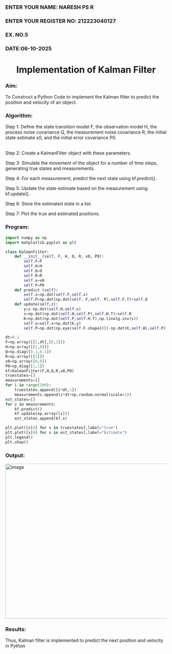 <H3>ENTER YOUR NAME: NARESH PS R</H3>
<H3>ENTER YOUR REGISTER NO: 212223040127</H3>
<H3>EX. NO.5</H3>
<H3>DATE:06-10-2025</H3>
<H1 ALIGN =CENTER> Implementation of Kalman Filter</H1>
<H3>Aim:</H3> To Construct a Python Code to implement the Kalman filter to predict the position and velocity of an object.
<H3>Algorithm:</H3>
Step 1: Define the state transition model F, the observation model H, the process noise covariance Q, the measurement noise covariance R, the initial state estimate x0, and the initial error covariance P0.<BR><BR>

Step 2:  Create a KalmanFilter object with these parameters.<BR>

Step 3: Simulate the movement of the object for a number of time steps, generating true states and measurements. <BR>

Step 4: For each measurement, predict the next state using kf.predict().<BR>

Step 5: Update the state estimate based on the measurement using kf.update().<BR>

Step 6: Store the estimated state in a list.<BR>

Step 7: Plot the true and estimated positions.<BR>

<H3>Program:</H3>

```python
import numpy as np
import matplotlib.pyplot as plt

class KalmanFi1ter:
    def __init__(self, F, H, Q, R, x0, P0):
        self.F=F
        self.H=H
        self.Q=Q
        self.R=R
        self.x=x0
        self.P=P0
    def predict (self):
        self.x=np.dot(self.F,self.x)
        self.P=np.dot(np.dot(self. F,self. P),self.F.T)+self.Q
    def update(self,z):
        y=z-np.dot(self.H,self.x)
        s=np.dot(np.dot(self.H,self.P),self.H.T)+self.R
        K=np.dot(np.dot(self.P,self.H.T),np.linalg.inv(s))
        self.x=self.x+np.dot(K,y)
        self.P=np.dot(np.eye(self.F.shape[0])-np.dot(K,self.H),self.P)

dt=0.1
F=np.array([[1,dt],[0,1]])
H=np.array([[1,0]])
Q=np.diag([0.1,0.1])
R=np.array([[1]])
x0=np.array([0,0])
P0=np.diag([1,1])
kf=KalmanFi1ter(F,H,Q,R,x0,P0)
truestates=[]
measurements=[]
for i in range(100):
    truestates.append([i*dt,1])
    measurements.append(i*dt+np.random.normal(scale=1))
est_states=[]
for z in measurements:
    kf.predict()
    kf.update(np.array([z]))
    est_states.append(kf.x)

plt.plot([s[0] for s in truestates],label="true")
plt.plot([s[0] for s in est_states],label="Estimate")
plt.legend()
plt.show()
```

<H3>Output:</H3>
<img width="602" height="483" alt="image" src="https://github.com/user-attachments/assets/be8c7dc5-b0fc-4fb8-837f-20e00ca6859e" />



<H3>Results:</H3>
Thus, Kalman filter is implemented to predict the next position and   velocity in Python




